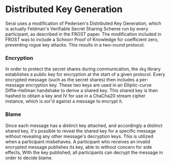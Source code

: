 # Distributed Key Generation

Serai uses a modification of Pedersen's Distributed Key Generation, which is
actually Feldman's Verifiable Secret Sharing Scheme run by every participant, as
described in the FROST paper. The modification included in FROST was to include
a Schnorr Proof of Knowledge for coefficient zero, preventing rogue key attacks.
This results in a two-round protocol.

### Encryption

In order to protect the secret shares during communication, the `dkg` library
establishes a public key for encryption at the start of a given protocol.
Every encrypted message (such as the secret shares) then includes a per-message
encryption key. These two keys are used in an Elliptic-curve Diffie-Hellman
handshake to derive a shared key. This shared key is then hashed to obtain a key
and IV for use in a ChaCha20 stream cipher instance, which is xor'd against a
message to encrypt it.

### Blame

Since each message has a distinct key attached, and accordingly a distinct
shared key, it's possible to reveal the shared key for a specific message
without revealing any other message's decryption keys. This is utilized when a
participant misbehaves. A participant who receives an invalid encrypted message
publishes its key, able to without concern for side effects, With the key
published, all participants can decrypt the message in order to decide blame.
